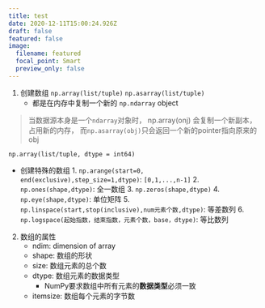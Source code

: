 ```yaml
---
title: test
date: 2020-12-11T15:00:24.926Z
draft: false
featured: false
image:
  filename: featured
  focal_point: Smart
  preview_only: false
---
```

1. 创建数组
`np.array(list/tuple)`
`np.asarray(list/tuple)`
    - 都是在内存中复制一个新的 `np.ndarray` object
>当数据源本身是一个`ndarray`对象时， np.array(onj) 会复制一个新副本，占用新的内存，
而`np.asarray(obj)`只会返回一个新的pointer指向原来的obj


`np.array(list/tuple, dtype = int64)`
  - 创建特殊的数组
        1. `np.arange(start=0, end(exclusive),step_size=1,dtype)`: `[0,1,...,n-1]`
        2. `np.ones(shape,dtype)`: 全一数组
        3.  `np.zeros(shape,dtype)`
        4. `np.eye(shape,dtype)`: 单位矩阵
        5. `np.linspace(start,stop(inclusive),num元素个数,dtype)`: 等差数列
        6. `np.logspace(起始指数，结束指数，元素个数，base，dtype)`:  等比数列 

2. 数组的属性
    - ndim: dimension of array
    - shape: 数组的形状
    - size: 数组元素的总个数
    - dtype: 数组元素的数据类型
        - NumPy要求数组中所有元素的**数据类型**必须一致
    - itemsize: 数组每个元素的字节数